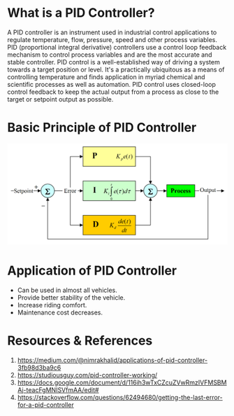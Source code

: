 # What is a PID Controller?
A PID controller is an instrument used in industrial control applications to regulate temperature, flow, pressure, speed and other process variables. PID (proportional integral derivative) controllers use a control loop feedback mechanism to control process variables and are the most accurate and stable controller. PID control is a well-established way of driving a system towards a target position or level. It's a practically ubiquitous as a means of controlling temperature and finds application in myriad chemical and scientific processes as well as automation. PID control uses closed-loop control feedback to keep the actual output from a process as close to the target or setpoint output as possible.

# Basic Principle of PID Controller 
<img src ="pid_control.png">

# Application of PID Controller
* Can be used in almost all vehicles.
* Provide better stability of the vehicle.
* Increase riding comfort.
* Maintenance cost decreases.

# Resources & References 
1. https://medium.com/@nimrakhalid/applications-of-pid-controller-3fb98d3ba9c6
2. https://studiousguy.com/pid-controller-working/
3. https://docs.google.com/document/d/116ih3wTxCZcuZVwRmzIVFMSBMAj-teacFgMNISVfmAA/edit#
4. https://stackoverflow.com/questions/62494680/getting-the-last-error-for-a-pid-controller
